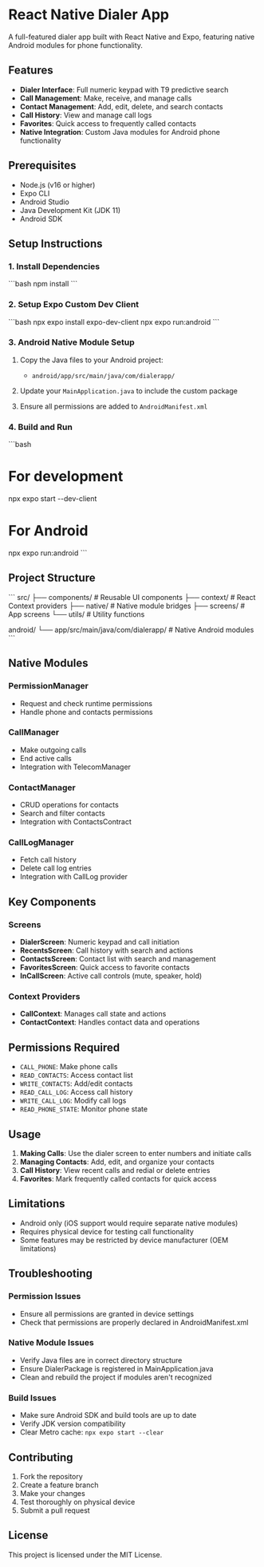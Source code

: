# React Native Dialer App

A full-featured dialer app built with React Native and Expo, featuring native Android modules for phone functionality.

## Features

- **Dialer Interface**: Full numeric keypad with T9 predictive search
- **Call Management**: Make, receive, and manage calls
- **Contact Management**: Add, edit, delete, and search contacts
- **Call History**: View and manage call logs
- **Favorites**: Quick access to frequently called contacts
- **Native Integration**: Custom Java modules for Android phone functionality

## Prerequisites

- Node.js (v16 or higher)
- Expo CLI
- Android Studio
- Java Development Kit (JDK 11)
- Android SDK

## Setup Instructions

### 1. Install Dependencies

\`\`\`bash
npm install
\`\`\`

### 2. Setup Expo Custom Dev Client

\`\`\`bash
npx expo install expo-dev-client
npx expo run:android
\`\`\`

### 3. Android Native Module Setup

1. Copy the Java files to your Android project:
   - `android/app/src/main/java/com/dialerapp/`

2. Update your `MainApplication.java` to include the custom package

3. Ensure all permissions are added to `AndroidManifest.xml`

### 4. Build and Run

\`\`\`bash
# For development
npx expo start --dev-client

# For Android
npx expo run:android
\`\`\`

## Project Structure

\`\`\`
src/
├── components/          # Reusable UI components
├── context/            # React Context providers
├── native/             # Native module bridges
├── screens/            # App screens
└── utils/              # Utility functions

android/
└── app/src/main/java/com/dialerapp/  # Native Android modules
\`\`\`

## Native Modules

### PermissionManager
- Request and check runtime permissions
- Handle phone and contacts permissions

### CallManager
- Make outgoing calls
- End active calls
- Integration with TelecomManager

### ContactManager
- CRUD operations for contacts
- Search and filter contacts
- Integration with ContactsContract

### CallLogManager
- Fetch call history
- Delete call log entries
- Integration with CallLog provider

## Key Components

### Screens
- **DialerScreen**: Numeric keypad and call initiation
- **RecentsScreen**: Call history with search and actions
- **ContactsScreen**: Contact list with search and management
- **FavoritesScreen**: Quick access to favorite contacts
- **InCallScreen**: Active call controls (mute, speaker, hold)

### Context Providers
- **CallContext**: Manages call state and actions
- **ContactContext**: Handles contact data and operations

## Permissions Required

- `CALL_PHONE`: Make phone calls
- `READ_CONTACTS`: Access contact list
- `WRITE_CONTACTS`: Add/edit contacts
- `READ_CALL_LOG`: Access call history
- `WRITE_CALL_LOG`: Modify call logs
- `READ_PHONE_STATE`: Monitor phone state

## Usage

1. **Making Calls**: Use the dialer screen to enter numbers and initiate calls
2. **Managing Contacts**: Add, edit, and organize your contacts
3. **Call History**: View recent calls and redial or delete entries
4. **Favorites**: Mark frequently called contacts for quick access

## Limitations

- Android only (iOS support would require separate native modules)
- Requires physical device for testing call functionality
- Some features may be restricted by device manufacturer (OEM limitations)

## Troubleshooting

### Permission Issues
- Ensure all permissions are granted in device settings
- Check that permissions are properly declared in AndroidManifest.xml

### Native Module Issues
- Verify Java files are in correct directory structure
- Ensure DialerPackage is registered in MainApplication.java
- Clean and rebuild the project if modules aren't recognized

### Build Issues
- Make sure Android SDK and build tools are up to date
- Verify JDK version compatibility
- Clear Metro cache: `npx expo start --clear`

## Contributing

1. Fork the repository
2. Create a feature branch
3. Make your changes
4. Test thoroughly on physical device
5. Submit a pull request

## License

This project is licensed under the MIT License.
